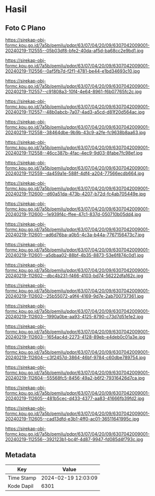 # Hasil

## Foto C Plano

https://sirekap-obj-formc.kpu.go.id/7a5b/pemilu/pdpr/63/07/04/20/09/6307042009001-20240219-112555--05b03df8-bfe2-40da-af5d-ba68cc2e9bd1.jpg

https://sirekap-obj-formc.kpu.go.id/7a5b/pemilu/pdpr/63/07/04/20/09/6307042009001-20240219-112556--0af5fb7d-f2f1-4781-be44-e1bd34693c10.jpg

https://sirekap-obj-formc.kpu.go.id/7a5b/pemilu/pdpr/63/07/04/20/09/6307042009001-20240219-112557--c91808a3-10f4-4e64-8961-f6b07765fc2c.jpg

https://sirekap-obj-formc.kpu.go.id/7a5b/pemilu/pdpr/63/07/04/20/09/6307042009001-20240219-112557--48b0abcb-7a07-4ad3-a5cd-d81f20d564ac.jpg

https://sirekap-obj-formc.kpu.go.id/7a5b/pemilu/pdpr/63/07/04/20/09/6307042009001-20240219-112558--38464dbe-9b9b-43c9-a2fe-fc9638b8aa63.jpg

https://sirekap-obj-formc.kpu.go.id/7a5b/pemilu/pdpr/63/07/04/20/09/6307042009001-20240219-112558--46cc387b-4fac-4ec9-9d03-8fabe7fc98ef.jpg

https://sirekap-obj-formc.kpu.go.id/7a5b/pemilu/pdpr/63/07/04/20/09/6307042009001-20240219-112559--da459a1e-588f-4df4-a204-77566ecdb664.jpg

https://sirekap-obj-formc.kpu.go.id/7a5b/pemilu/pdpr/63/07/04/20/09/6307042009001-20240219-112600--d60a51da-473b-4207-b72d-fc4ab705449e.jpg

https://sirekap-obj-formc.kpu.go.id/7a5b/pemilu/pdpr/63/07/04/20/09/6307042009001-20240219-112600--1e939f4c-ffee-47c1-837d-050710b05dd4.jpg

https://sirekap-obj-formc.kpu.go.id/7a5b/pemilu/pdpr/63/07/04/20/09/6307042009001-20240219-112601--ad6d76ba-a0b5-4c3a-b44a-7767156473c7.jpg

https://sirekap-obj-formc.kpu.go.id/7a5b/pemilu/pdpr/63/07/04/20/09/6307042009001-20240219-112601--a5dbaa02-88bf-4b35-8873-53e6f874c0d1.jpg

https://sirekap-obj-formc.kpu.go.id/7a5b/pemilu/pdpr/63/07/04/20/09/6307042009001-20240219-112602--dbc4b231-f466-4103-bd74-56222dfa162c.jpg

https://sirekap-obj-formc.kpu.go.id/7a5b/pemilu/pdpr/63/07/04/20/09/6307042009001-20240219-112602--25b55072-a9f4-4169-9d7e-2ab700737361.jpg

https://sirekap-obj-formc.kpu.go.id/7a5b/pemilu/pdpr/63/07/04/20/09/6307042009001-20240219-112603--1990a0be-aa93-4125-8790-c73d7d51e1e2.jpg

https://sirekap-obj-formc.kpu.go.id/7a5b/pemilu/pdpr/63/07/04/20/09/6307042009001-20240219-112603--1654ac4d-2273-4128-89eb-e4deb0c01a3e.jpg

https://sirekap-obj-formc.kpu.go.id/7a5b/pemilu/pdpr/63/07/04/20/09/6307042009001-20240219-112604--c3f2457d-3864-46bf-9784-c60dbe789754.jpg

https://sirekap-obj-formc.kpu.go.id/7a5b/pemilu/pdpr/63/07/04/20/09/6307042009001-20240219-112604--55568fc5-8456-49a2-b6f2-79316426d7ca.jpg

https://sirekap-obj-formc.kpu.go.id/7a5b/pemilu/pdpr/63/07/04/20/09/6307042009001-20240219-112605--481b5cec-d433-4377-aa83-41666fb39fd2.jpg

https://sirekap-obj-formc.kpu.go.id/7a5b/pemilu/pdpr/63/07/04/20/09/6307042009001-20240219-112605--cad13dfd-e3b1-4ff0-ac01-36511641995c.jpg

https://sirekap-obj-formc.kpu.go.id/7a5b/pemilu/pdpr/63/07/04/20/09/6307042009001-20240219-112556--392123b1-bc4f-4d87-9947-fd085d4f793c.jpg


## Metadata

| Key        | Value               |
| ---------- | ------------------- |
| Time Stamp | 2024-02-19 12:03:09 |
| Kode Dapil | 6301                |



